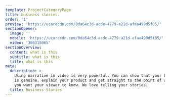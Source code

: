 ```yaml
---
template: ProjectCategoryPage
title: business stories.
order: '1'
preview: 'https://ucarecdn.com/0da64c3d-acde-4779-a21d-afaa499d5f85/'
sectionOpener:
  image: ''
  mobile: 'https://ucarecdn.com/0da64c3d-acde-4779-a21d-afaa499d5f85/'
  video: '306315065'
sectionOverview:
  content: what is this
  subtitle: what is this
  title: what is this
meta:
  description: >-
    Using narrative in video is very powerful. You can show that your business
    is genuine, explain your product and get straight to the point of what it is
    you want your viewer to know. We love telling your stories.
  title: Business Stories
---
```


